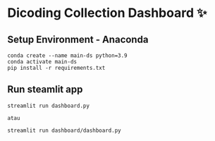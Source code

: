 # Dicoding Collection Dashboard ✨

## Setup Environment - Anaconda
```
conda create --name main-ds python=3.9
conda activate main-ds
pip install -r requirements.txt
```

## Run steamlit app
```
streamlit run dashboard.py

atau 

streamlit run dashboard/dashboard.py
```